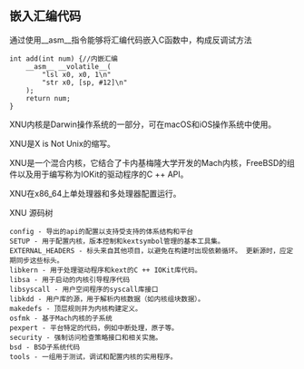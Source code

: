 ## 嵌入汇编代码
通过使用__asm__指令能够将汇编代码嵌入C函数中，构成反调试方法
```
int add(int num) {//内嵌汇编
    __asm__ __volatile__(
        "lsl x0, x0, 1\n"
        "str x0, [sp, #12]\n"
    );
    return num;
}
```

XNU内核是Darwin操作系统的一部分，可在macOS和iOS操作系统中使用。 

XNU是X is Not Unix的缩写。 

XNU是一个混合内核，它结合了卡内基梅隆大学开发的Mach内核，FreeBSD的组件以及用于编写称为IOKit的驱动程序的C ++ API。 

XNU在x86_64上单处理器和多处理器配置运行。

XNU 源码树
```
config - 导出的api的配置以支持受支持的体系结构和平台
SETUP - 用于配置内核，版本控制和kextsymbol管理的基本工具集。
EXTERNAL_HEADERS - 标头来自其他项目，以避免在构建时出现依赖循环。 更新源时，应定期同步这些标头。
libkern - 用于处理驱动程序和kext的C ++ IOKit库代码。
libsa - 用于启动的内核引导程序代码
libsyscall - 用户空间程序的syscall库接口
libkdd - 用户库的源，用于解析内核数据（如内核组块数据）。
makedefs - 顶层规则并为内核构建定义。
osfmk - 基于Mach内核的子系统
pexpert - 平台特定的代码，例如中断处理，原子等。
security - 强制访问检查策略接口和相关实施。
bsd - BSD子系统代码
tools - 一组用于测试，调试和配置内核的实用程序。
```
